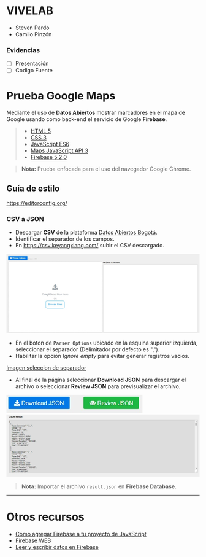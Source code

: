 # VIVELAB
- Steven Pardo
- Camilo Pinzón

### Evidencias
- [ ] Presentación 
- [ ] Codigo Fuente

# Prueba Google Maps

Mediante el uso de **Datos Abiertos** mostrar marcadores en el mapa de Google usando como back-end el servicio de Google **Firebase**.

> - [HTML 5](https://www.w3schools.com/html/html5_intro.asp)
> - [CSS 3](https://developer.mozilla.org/es/docs/Web/CSS/CSS3)
> - [JavaScript ES6](http://es6-features.org/)
> - [Maps JavaScript API 3](https://developers.google.com/maps/documentation/javascript/?hl=es-419)
> - [Firebase 5.2.0](https://console.firebase.google.com/)

> **Nota:** Prueba enfocada para el uso del navegador Google Chrome.

## Guía de estilo

https://editorconfig.org/

### CSV a JSON

- Descargar **CSV** de la plataforma [Datos Abiertos Bogotá](http://datosabiertos.bogota.gov.co/).
- Identificar el separador de los campos.
- En https://csv.keyangxiang.com/ subir el CSV descargado.

![Imagen subida de archivos](./assets/upcsv.jpg)

- En el boton de `Parser Options` ubicado en la esquina superior izquierda, seleccionar el separador (Delimitador por defecto es ",").
- Habilitar la opción *Ignore empty* para evitar generar registros vacíos.

[Imagen seleccion de separador](./assets/options.jpg)

- Al final de la página seleccionar **Download JSON** para descargar el archivo o seleccionar **Review JSON** para previsualizar el archivo.

![Imagen seleccion de separador](./assets/review.jpg)
![Imagen seleccion de separador](./assets/JSONResult.jpg)

> **Nota:** Importar el archivo `result.json` en **Firebase Database**.

---

# Otros recursos

- [Cómo agregar Firebase a tu proyecto de JavaScript](https://firebase.google.com/docs/web/setup?authuser=0)
- [Firebase WEB](https://firebase.google.com/docs/database/web/start)
- [Leer y escribir datos en Firebase](https://firebase.google.com/docs/database/web/read-and-write)
